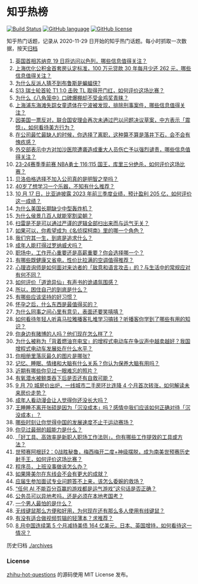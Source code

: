 # 知乎热榜
[![Build Status](https://github.com/ToWeLong/zhihu-hot-questions/workflows/CI/badge.svg)](https://github.com/ToWeLong/zhihu-hot-questions/actions)
[![GitHub language](https://img.shields.io/badge/language-golang-orange.svg)](https://golang.org/)
[![GitHub license](https://img.shields.io/github/license/ToWeLong/zhihu-hot-questions)](https://github.com/ToWeLong/zhihu-hot-questions/blob/main/LICENSE)

知乎热门话题，记录从 2020-11-29 日开始的知乎热门话题。每小时抓取一次数据，按天[归档](./archives)

<!-- BEGIN -->

1. [英国首相苏纳克 19 日将访问以色列，哪些信息值得关注？](https://www.zhihu.com/question/626793210)
1. [上海优化公积金首套房认定标准，100 万元贷款 30 年每月少还 262 元，哪些信息值得关注？](https://www.zhihu.com/question/626709921)
1. [为什么反派人猜不到布鲁斯是蝙蝠侠?](https://www.zhihu.com/question/487379520)
1. [S13 瑞士轮首轮 T1 1:0 击败 TL 取得开门红，如何评价这场比赛？](https://www.zhihu.com/question/626805044)
1. [为什么《八角笼中》口碑爆棚却不受金鸡奖青睐？](https://www.zhihu.com/question/626308739)
1. [上海浦东海滩失踪女童遗体在宁波被发现，排除刑事案件，哪些信息值得关注？](https://www.zhihu.com/question/626817339)
1. [因美国一票反对，联合国安理会再次未通过巴以问题决议草案，中方表示「震惊」，如何看待美方行为？](https://www.zhihu.com/question/626784641)
1. [在公司最忙最缺人的时候，你选择了离职，这种算不算是落井下石，会不会有愧疚感？](https://www.zhihu.com/question/621574295)
1. [外交部表示中方对加沙医院遭袭造成重大人员伤亡予以强烈谴责，哪些信息值得关注？](https://www.zhihu.com/question/626702237)
1. [23-24赛季季前赛 NBA勇士 116:115 国王，库里三分绝杀，如何评价这场比赛？](https://www.zhihu.com/question/626813904)
1. [贝洛伯格选择不加入公司真的是明智之举吗？](https://www.zhihu.com/question/626658843)
1. [40岁了想学习一个乐器，不知有什么推荐？](https://www.zhihu.com/question/544967621)
1. [10 月 17 日，比亚迪披露 2023 年前三季度业绩，预计盈利 205 亿，如何评价这一成绩？](https://www.zhihu.com/question/626629765)
1. [为什么美国长期缺少中型轰炸机？](https://www.zhihu.com/question/626327699)
1. [为什么侯景几百人就能宰割梁朝？](https://www.zhihu.com/question/535630134)
1. [扫雷是不是可以通过严谨的逻辑全部扫出来而与运气无关？](https://www.zhihu.com/question/21677407)
1. [如果可以，你希望成为《名侦探柯南》里的哪一个角色？](https://www.zhihu.com/question/377298132)
1. [我们穷其一生，到底是追求什么？](https://www.zhihu.com/question/626652935)
1. [成年人能打得过罗纳威犬吗？](https://www.zhihu.com/question/626590673)
1. [职场中，工作开心重要还是高薪重要？你会选择哪一个？](https://www.zhihu.com/question/626785839)
1. [有哪些既健康又省电，性价比拉满的空调值得推荐？](https://www.zhihu.com/question/626805114)
1. [心理咨询师是如何面对来访者的「敌意和语言攻击」的？与生活中的常规应对有何不同？](https://www.zhihu.com/question/626238097)
1. [如何评价「道诡异仙」有声书的诡谲氛围感？](https://www.zhihu.com/question/626690269)
1. [所以，困住自己的到底是什么？](https://www.zhihu.com/question/618061866)
1. [有哪些应该坚持的好习惯？](https://www.zhihu.com/question/268776431)
1. [怀孕之后，什么东西是最值得买的？](https://www.zhihu.com/question/574497075)
1. [为什么同事之间心里有意见，表面还要笑嘻嘻？](https://www.zhihu.com/question/623430771)
1. [如何看待年轻人听喜马拉雅播客扎堆学习搞钱？听播客你学到了哪些有用的知识？](https://www.zhihu.com/question/626802794)
1. [你身边有赌博的人吗？他们现在怎么样了？](https://www.zhihu.com/question/618023372)
1. [为什么被称为「背着燃油充电宝」的增程式电动车在争议声中越卖越好？我国增程式电动车发展处在什么水平？](https://www.zhihu.com/question/626797416)
1. [你相册里落灰最久的图片是哪张?](https://www.zhihu.com/question/611865648)
1. [记忆、睡眠、情绪和大脑有什么关系？你认为保养大脑有用吗？](https://www.zhihu.com/question/622184324)
1. [近期有哪些你见过一眼难忘的照片？](https://www.zhihu.com/question/619502534)
1. [有氧潜水被鲸类吞下后是否还有自救可能？](https://www.zhihu.com/question/22743401)
1. [9 月 70 城房价出炉，一线城市二手房环比连降 4 个月首次转涨，如何解读未来房价走势？](https://www.zhihu.com/question/626794659)
1. [成年人看动漫会让人觉得你还没长大吗？](https://www.zhihu.com/question/603996661)
1. [王睡睡不离开张硕是因为「沉没成本」吗？感情中我们应该如何正确对待「沉没成本」？](https://www.zhihu.com/question/622913027)
1. [哪些时刻让你觉得中国的发展速度不止于运动赛场？](https://www.zhihu.com/question/621912231)
1. [你见过最弱的超能力是什么？](https://www.zhihu.com/question/62372462)
1. [「好工具、高效率是新职人职场工作法则」，你有哪些工作提效的工具或方法？](https://www.zhihu.com/question/626648705)
1. [世预赛阿根廷2：0战胜秘鲁，梅西梅开二度+神级摆脱，成为南美世预赛历史射手王，如何评价这场比赛？](https://www.zhihu.com/question/626640184)
1. [程序员，上班没事做该怎么办？](https://www.zhihu.com/question/621194172)
1. [如果隆美尔在东线会不会有更大的成就？](https://www.zhihu.com/question/616948265)
1. [应届生参加面试专业问题答不上来，该怎么委婉的救场？](https://www.zhihu.com/question/622556003)
1. [“任何 AI 不能百分百赢的游戏都是运气游戏”这句话是否正确？](https://www.zhihu.com/question/623271379)
1. [公务员可以异地考吗，还是必须在本地考国考？](https://www.zhihu.com/question/328274703)
1. [一个男人最怕的是什么？](https://www.zhihu.com/question/355594642)
1. [无线键鼠那么方便和好用，为何现在还有那么多人使用有线键鼠？](https://www.zhihu.com/question/625687884)
1. [有没有适合做视频剪辑的轻薄本？求推荐？](https://www.zhihu.com/question/622943411)
1. [8 月中国连续第 5 个月减持美债 164 亿美元，日本、英国增持，如何看待这一情况？](https://www.zhihu.com/question/626784783)

<!-- END -->

历史归档 [./archives](./archives)


### License
[zhihu-hot-questions](https://github.com/towelong/zhihu-hot-questions) 的源码使用 MIT License 发布。
